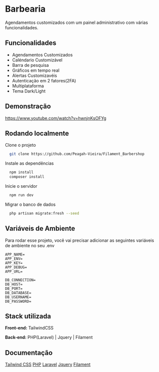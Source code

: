 
# Barbearia 

Agendamentos customizados com um painel administrativo com várias funcionalidades.


## Funcionalidades

- Agendamentos Customizados
- Caléndario Customizável
- Barra de pesquisa
- Gráficos em tempo real
- Alertas Customizavéis
- Autenticação em 2 fatores(2FA)
- Multiplataforma
- Tema Dark/Light



## Demonstração

https://www.youtube.com/watch?v=hwnjnKsOFYg


## Rodando localmente

Clone o projeto

```bash
  git clone https://github.com/Peagah-Vieira/Filament_Barbershop
```

Instale as dependências

```bash
  npm install 
  composer install
```

Inicie o servidor

```bash
  npm run dev
```

Migrar o banco de dados

```bash
  php artisan migrate:fresh --seed
```

## Variáveis de Ambiente

Para rodar esse projeto, você vai precisar adicionar as seguintes variáveis de ambiente no seu .env

```env
APP_NAME=
APP_ENV=
APP_KEY=
APP_DEBUG=
APP_URL=

DB_CONNECTION=
DB_HOST=
DB_PORT=
DB_DATABASE=
DB_USERNAME=
DB_PASSWORD=
```

## Stack utilizada

**Front-end:** TailwindCSS

**Back-end:** PHP(Laravel) | Jquery | Filament


## Documentação

[Tailwind CSS](https://tailwindcss.com)
[PHP](https://www.php.net)
[Laravel](https://laravel.com)
[Jquery](https://jquery.com)
[Filament](https://filamentphp.com)